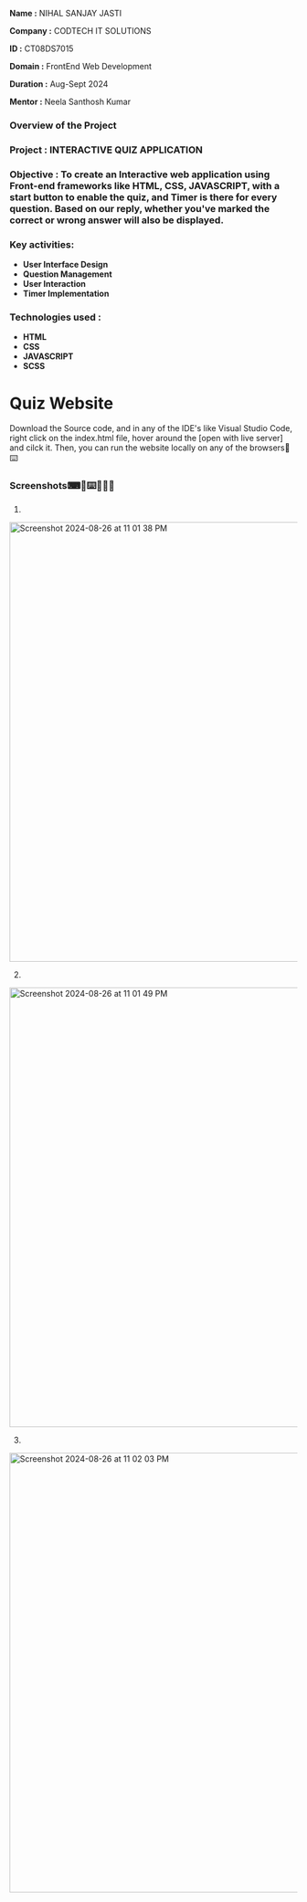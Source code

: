 **Name :** NIHAL SANJAY JASTI

**Company :** CODTECH IT SOLUTIONS

**ID :** CT08DS7015

**Domain :** FrontEnd Web Development

**Duration :** Aug-Sept 2024

**Mentor :** Neela Santhosh Kumar


### Overview of the Project


### Project : INTERACTIVE QUIZ APPLICATION


### Objective : To create an Interactive web application using Front-end frameworks like HTML, CSS, JAVASCRIPT, with a start button to enable the quiz, and  Timer is there for every question. Based on our reply, whether you've marked the correct or wrong answer will also be displayed.


### Key activities:

- **User Interface Design** 
- **Question Management**
- **User Interaction**
- **Timer Implementation**
  

### Technologies used :
- **HTML**
- **CSS**
- **JAVASCRIPT**
- **SCSS**
  

# Quiz Website

Download the Source code, and in any of the IDE's like Visual Studio Code, right click on the index.html file, hover around the [open with live server] and cilck it. Then, you can run the website locally on any of the browsers🚀⌨️

### Screenshots⌨🚀⌨️🧑🏻‍💻

1)
<img width="770" alt="Screenshot 2024-08-26 at 11 01 38 PM" src="https://github.com/user-attachments/assets/b83c1258-2ca5-47df-b03c-6f2d6def1feb">

2)
<img width="770" alt="Screenshot 2024-08-26 at 11 01 49 PM" src="https://github.com/user-attachments/assets/42e5910f-ef8b-436a-986e-6face3ead474">

3)
<img width="770" alt="Screenshot 2024-08-26 at 11 02 03 PM" src="https://github.com/user-attachments/assets/06161e5a-8e05-4c4e-b625-95247a3bd7b2">
